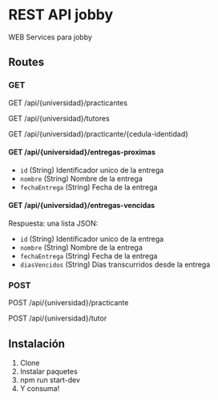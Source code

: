 # REST API jobby

WEB Services para jobby

## Routes
### GET
GET /api/{universidad}/practicantes

GET /api/{universidad}/tutores

GET /api/{universidad}/practicante/{cedula-identidad}

#### GET /api/{universidad}/entregas-proximas

* `id` (String) Identificador unico de la entrega
* `nombre` (String) Nombre de la entrega
* `fechaEntrega` (String) Fecha de la entrega

#### GET /api/{universidad}/entregas-vencidas

Respuesta: una lista JSON:

* `id` (String) Identificador unico de la entrega
* `nombre` (String) Nombre de la entrega
* `fechaEntrega` (String) Fecha de la entrega
* `diasVencidos` (String) Días transcurridos desde la entrega


### POST
POST /api/{universidad}/practicante

POST /api/{universidad}/tutor

## Instalación

1. Clone
2. Instalar paquetes
3. npm run start-dev
4. Y consuma!
